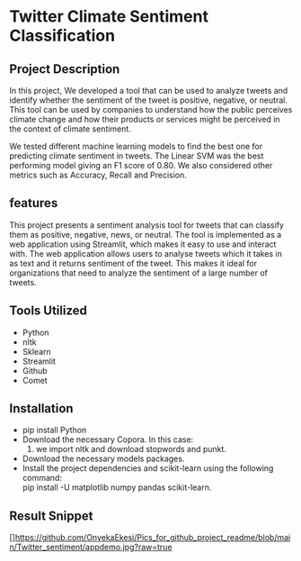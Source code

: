 # Twitter Climate Sentiment Classification

## Project Description

In this project, We developed a tool that can be used to analyze tweets and identify whether the sentiment of the tweet is positive, negative, or neutral. This tool can be used by companies to understand how the public perceives climate change and how their products or services might be perceived in the context of climate sentiment.

We tested different machine learning models to find the best one for predicting climate sentiment in tweets. The Linear SVM was the best performing model giving an F1 score of 0.80. We also considered other metrics such as Accuracy, Recall and Precision.
<br>

## features
This project presents a sentiment analysis tool for tweets that can classify them as positive, negative, news, or neutral. The tool is implemented as a web application using Streamlit, which makes it easy to use and interact with.
The web application allows users to analyse tweets which it takes in as text and it returns sentiment of the tweet. This makes it ideal for organizations that need to analyze the sentiment of a large number of tweets.
<br>
## Tools Utilized
* Python
* nltk
* Sklearn
* Streamlit
* Github
* Comet

## Installation
* pip install Python
* Download the necessary Copora. In this case: 
  1. we import nltk and download stopwords and punkt.
* Download the necessary models packages.
* Install the project dependencies and scikit-learn using the following command:<br> pip install -U matplotlib numpy pandas scikit-learn.

## Result Snippet
[]https://github.com/OnyekaEkesi/Pics_for_github_project_readme/blob/main/Twitter_sentiment/appdemo.jpg?raw=true

